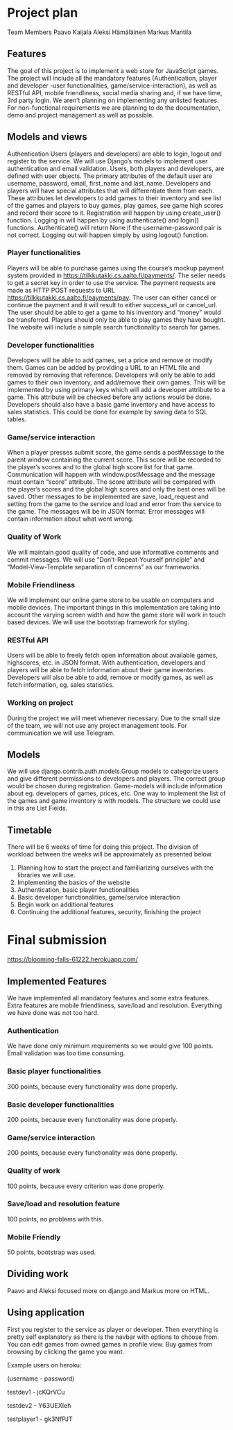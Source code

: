 # Project plan
Team Members
Paavo Kaijala
Aleksi Hämäläinen
Markus Mantila


## Features
The goal of this project is to implement a web store for JavaScript games. The project will include all the mandatory features (Authentication, player and developer -user functionalities, game/service-interaction), as well as RESTful API, mobile friendliness, social media sharing and, if we have time, 3rd party login. We aren’t planning on implementing any unlisted features.
For non-functional requirements we are planning to do the documentation, demo and project management as well as possible.


## Models and views
Authentication Users (players and developers) are able to login, logout and register to the service. We will use Django’s models to implement user authentication and email validation. Users, both players and developers, are defined with user objects. The primary attributes of the default user are username, password, email, first_name and last_name. Developers and players will have special attributes that will differentiate them from each. These attributes let developers to add games to their inventory and see list of the games and players to buy games, play games, see game high scores and record their score to it. Registration will happen by using create_user() function. Logging in will happen by using authenticate() and login() functions. Authenticate() will return None if the username-password pair is not correct. Logging out will happen simply by using logout() function.
### Player functionalities
Players will be able to purchase games using the course’s mockup payment system provided in https://tilkkutakki.cs.aalto.fi/payments/. The seller needs to get a secret key in order to use the service. The payment requests are made as HTTP POST requests to URL https://tilkkutakki.cs.aalto.fi/payments/pay. The user can either cancel or continue the payment and it will result to either success_url or cancel_url. The user should be able to get a game to his inventory and “money” would be transferred. Players should only be able to play games they have bought. The website will include a simple search functionality to search for games.
### Developer functionalities
Developers will be able to add games, set a price and remove or modify them. Games can be added by providing a URL to an HTML file and removed by removing that reference. Developers will only be able to add games to their own inventory, and add/remove their own games. This will be implemented by using primary keys which will add a developer attribute to a game. This attribute will be checked before any actions would be done. Developers should also have a basic game inventory and have access to sales statistics. This could be done for example by saving data to SQL tables.
### Game/service interaction
When a player presses submit score, the game sends a postMessage to the parent window containing the current score. This score will be recorded to the player’s scores and to the global high score list for that game. Communication will happen with window.postMessage and the message must contain “score” attribute. The score attribute will be compared with the player’s scores and the global high scores and only the best ones will be saved. Other messages to be implemented are save, load_request and setting from the game to the service and load and error from the service to the game. The messages will be in JSON format. Error messages will contain information about what went wrong.
### Quality of Work
We will maintain good quality of code, and use informative comments and commit messages. We will use “Don’t-Repeat-Yourself principle” and “Model-View-Template separation of concerns” as our frameworks.
### Mobile Friendliness
We will implement our online game store to be usable on computers and mobile devices. The important things in this implementation are taking into account the varying screen width and how the game store will work in touch based devices. We will use the bootstrap framework for styling.
### RESTful API
Users will be able to freely fetch open information about available games, highscores, etc. in JSON format. With authentication, developers and players will be able to fetch information about their game inventories. Developers will also be able to add, remove or modify games, as well as fetch information, eg. sales statistics.
### Working on project
During the project we will meet whenever necessary. Due to the small size of the team, we will not use any project management tools. For communication we will use Telegram.
## Models
We will use django.contrib.auth.models.Group models to categorize users and give different permissions to developers and players. The correct group would be chosen during registration. Game-models will include information about eg. developers of games, prices, etc. One way to implement the list of the games and game inventory is with models. The structure we could use in this are List Fields.


## Timetable
There will be 6 weeks of time for doing this project. The division of workload between the weeks will be approximately as presented below.
1. Planning how to start the project and familiarizing ourselves with the libraries we will use.
2. Implementing the basics of the website
3. Authentication, basic player functionalities
4. Basic developer functionalities, game/service interaction
5. Begin work on additional features
6. Continuing the additional features, security, finishing the project


# Final submission
https://blooming-falls-61222.herokuapp.com/


## Implemented Features
We have implemented all mandatory features and some extra features. Extra features are mobile friendliness, save/load and resolution. Everything we have done was not too hard.
### Authentication
We have done only minimum requirements so we would give 100 points. Email validation was too time consuming.
### Basic player functionalities
300 points, because every functionality was done properly.
### Basic developer functionalities
200 points, because every functionality was done properly.
### Game/service interaction
200 points, because every functionality was done properly.
### Quality of work
100 points, because every criterion was done properly.
### Save/load and resolution feature
100 points, no problems with this.
### Mobile Friendly
50 points, bootstrap was used.


## Dividing work
Paavo and Aleksi focused more on django and Markus more on HTML.


## Using application
First you register to the service as player or developer. Then everything is pretty self explanatory as there is the navbar with options to choose from. You can edit games from owned games in profile view. Buy games from browsing by clicking the game you want.

Example users on heroku:

(username - password)

testdev1 - jcKQrVCu

testdev2 - Y63UEXIeh

testplayer1 - gk3NfPJT
